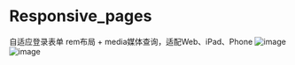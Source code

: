 # Responsive_pages
自适应登录表单
rem布局 + media媒体查询，适配Web、iPad、Phone
![image](Login_From/assets/web.png)
![image](Login_From/assets/phone.png)
